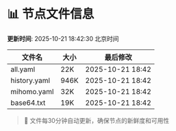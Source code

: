 # 📊 节点文件信息

**更新时间**: 2025-10-21 18:42:30 北京时间

| 文件名 | 大小 | 最后修改 |
|--------|------|----------|
| all.yaml | 22K | 2025-10-21 18:42 |
| history.yaml | 946K | 2025-10-21 18:42 |
| mihomo.yaml | 32K | 2025-10-21 18:42 |
| base64.txt | 19K | 2025-10-21 18:42 |

> 🔄 文件每30分钟自动更新，确保节点的新鲜度和可用性
